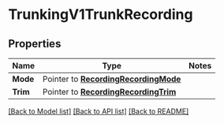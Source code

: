 # TrunkingV1TrunkRecording

## Properties
Name | Type | Notes
------------ | ------------- | -------------
**Mode** | Pointer to [**RecordingRecordingMode**](recording_recording_mode.md) | 
**Trim** | Pointer to [**RecordingRecordingTrim**](recording_recording_trim.md) | 

[[Back to Model list]](../README.md#documentation-for-models) [[Back to API list]](../README.md#documentation-for-api-endpoints) [[Back to README]](../README.md)


